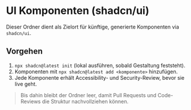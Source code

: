 # UI Komponenten (shadcn/ui)

Dieser Ordner dient als Zielort für künftige, generierte Komponenten via `shadcn/ui`.

## Vorgehen

1. `npx shadcn@latest init` (lokal ausführen, sobald Gestaltung feststeht).
2. Komponenten mit `npx shadcn@latest add <komponente>` hinzufügen.
3. Jede Komponente erhält Accessibility- und Security-Review, bevor sie live geht.

> Bis dahin bleibt der Ordner leer, damit Pull Requests und Code-Reviews die Struktur nachvollziehen können.
